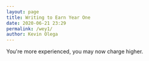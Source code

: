 ```yaml
--- 
layout: page
title: Writing to Earn Year One
date: 2020-06-21 23:29
permalink: /wey1/ 
author: Kevin Olega 
--- 
```



You're more experienced, you may now charge higher.



